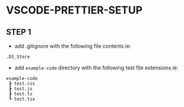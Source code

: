 # VSCODE-PRETTIER-SETUP

## STEP 1

- add .gitignore with the following file contents ie:

```
.DS_Store
```

- add `example-code` directory with the following test file extensions ie:

```
example-code
 ┣ test.css
 ┣ test.js
 ┣ test.ts
 ┗ test.tsx
```

